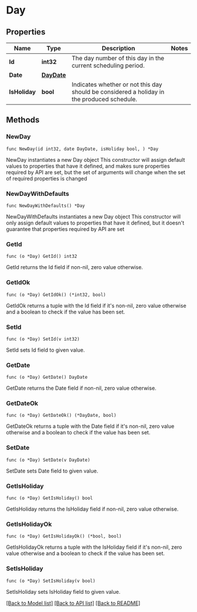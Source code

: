 # Day

## Properties

Name | Type | Description | Notes
------------ | ------------- | ------------- | -------------
**Id** | **int32** | The day number of this day in the current scheduling period. | 
**Date** | [**DayDate**](DayDate.md) |  | 
**IsHoliday** | **bool** | Indicates whether or not this day should be considered a holiday in the produced schedule. | 

## Methods

### NewDay

`func NewDay(id int32, date DayDate, isHoliday bool, ) *Day`

NewDay instantiates a new Day object
This constructor will assign default values to properties that have it defined,
and makes sure properties required by API are set, but the set of arguments
will change when the set of required properties is changed

### NewDayWithDefaults

`func NewDayWithDefaults() *Day`

NewDayWithDefaults instantiates a new Day object
This constructor will only assign default values to properties that have it defined,
but it doesn't guarantee that properties required by API are set

### GetId

`func (o *Day) GetId() int32`

GetId returns the Id field if non-nil, zero value otherwise.

### GetIdOk

`func (o *Day) GetIdOk() (*int32, bool)`

GetIdOk returns a tuple with the Id field if it's non-nil, zero value otherwise
and a boolean to check if the value has been set.

### SetId

`func (o *Day) SetId(v int32)`

SetId sets Id field to given value.


### GetDate

`func (o *Day) GetDate() DayDate`

GetDate returns the Date field if non-nil, zero value otherwise.

### GetDateOk

`func (o *Day) GetDateOk() (*DayDate, bool)`

GetDateOk returns a tuple with the Date field if it's non-nil, zero value otherwise
and a boolean to check if the value has been set.

### SetDate

`func (o *Day) SetDate(v DayDate)`

SetDate sets Date field to given value.


### GetIsHoliday

`func (o *Day) GetIsHoliday() bool`

GetIsHoliday returns the IsHoliday field if non-nil, zero value otherwise.

### GetIsHolidayOk

`func (o *Day) GetIsHolidayOk() (*bool, bool)`

GetIsHolidayOk returns a tuple with the IsHoliday field if it's non-nil, zero value otherwise
and a boolean to check if the value has been set.

### SetIsHoliday

`func (o *Day) SetIsHoliday(v bool)`

SetIsHoliday sets IsHoliday field to given value.



[[Back to Model list]](../README.md#documentation-for-models) [[Back to API list]](../README.md#documentation-for-api-endpoints) [[Back to README]](../README.md)


